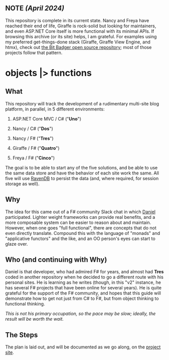 ## NOTE _(April 2024)_

This repository is complete in its current state. Nancy and Freya have reached their end of life, Giraffe is rock-solid but looking for maintainers, and even ASP.NET Core itself is more functional with its minimal APIs. If browsing this archive (or its site) helps, I am grateful. For examples using my preferred get-things-done stack (Giraffe, Giraffe View Engine, and htmx), check out [the Bit Badger open source repository](https://git.bitbadger.solutions/bit-badger/); most of those projects follow that pattern.

# objects |> functions

## What

This repository will track the development of a rudimentary multi-site blog platform, in parallel, in 5 different environments:

1. ASP.NET Core MVC / C# ("**Uno**")

2. Nancy / C# ("**Dos**")

3. Nancy / F# ("**Tres**")

4. Giraffe / F# ("**Quatro**")

5. Freya / F# ("**Cinco**")

The goal is to be able to start any of the five solutions, and be able to use the same data store and have the behavior of each site work the same. All five will use [RavenDB](https://ravendb.net) to persist the data (and, where required, for session storage as well).

## Why

The idea for this came out of a F# community Slack chat in which [Daniel](https://github.com/danieljsummers) participated. Lighter weight frameworks can provide real benefits, and a more composable system can be easier to reason about and maintain. However, when one goes "full functional", there are concepts that do not even directly translate. Compound this with the language of "monads" and "applicative functors" and the like, and an OO person's eyes can start to glaze over.

## Who (and continuing with Why)

Daniel is that developer, who had admired F# for years, and almost had **Tres** coded in another repository when he decided to go a different route with his personal sites. He is learning as he writes (though, in this "v2" instance, he has several F# projects that have been online for several years). He is quite grateful for the support of the F# community, and hopes that this guide will demonstrate how to get not just from C# to F#, but from object thinking to functional thinking.

_This is not his primary occupation, so the pace may be slow; ideally, the result will be worth the wait._

## The Steps

The plan is laid out, and will be documented as we go along, on the [project site](https://objects-to-functions.bitbadger.solutions).
